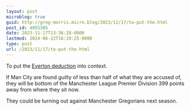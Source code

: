 ```yaml
---
layout: post
microblog: true
guid: http://greg-morris.micro.blog/2023/11/17/to-put-the.html
post_id: 4055305
date: 2023-11-17T13:36:28-0000
lastmod: 2024-06-22T16:19:25-0000
type: post
url: /2023/11/17/to-put-the.html
---
```

To put the [Everton deduction](https://twitter.com/BBCSport/status/1725498063769219383?ref_src=twsrc%5Egoogle%7Ctwcamp%5Eserp%7Ctwgr%5Etweet) into context.

If Man City are found guilty of less than half of what they are accused of, they will be bottom of the Manchester League Premier Division 399 points away from where they sit now. 

They could be turning out against 	Manchester Gregorians next season. 
